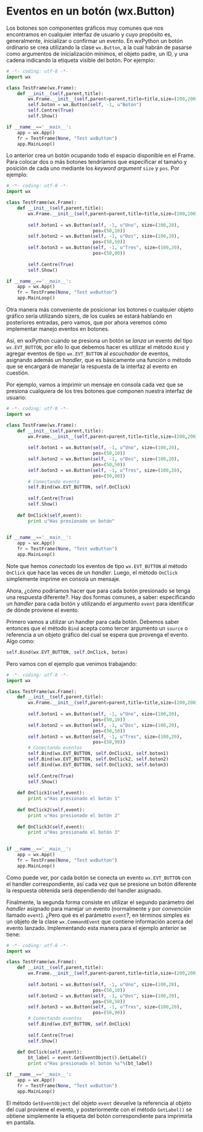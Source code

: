 # Eventos en un botón (wx.Button)

Los botones son componentes gráficos muy comunes que nos encontramos en cualquier interfaz de usuario y cuyo propósito 
es, generalmente, inicializar o confirmar un evento. En wxPython un botón ordinario se crea utilizando la clase 
`wx.Button`, a la cual habrán de pasarse como argumentos de inicialización mínimos, el objeto padre, un ID, y una cadena 
indicando la etiqueta visible del botón. Por ejemplo:

```python
# -*- coding: utf-8 -*-
import wx

class TestFrame(wx.Frame):
	def __init__(self,parent,title):
		wx.Frame.__init__(self,parent=parent,title=title,size=(200,200))
		self.boton = wx.Button(self, -1, u"Botón")
		self.Centre(True)
		self.Show()

if __name__=='__main__':
	app = wx.App()
	fr = TestFrame(None, "Test wxButton")
	app.MainLoop()
```

[](img/img_01.png)

Lo anterior crea un botón ocupando todo el espacio disponible en el Frame. Para colocar dos o más botones tendríamos que 
especificar el tamaño y posición de cada uno mediante los *keyword argument* `size` y `pos`. Por ejemplo:

```python
# -*- coding: utf-8 -*-
import wx

class TestFrame(wx.Frame):
	def __init__(self,parent,title):
		wx.Frame.__init__(self,parent=parent,title=title,size=(200,200))
		
		self.boton1 = wx.Button(self, -1, u"Uno", size=(100,20),
								pos=(50,10))
		self.boton2 = wx.Button(self, -1, u"Dos", size=(100,20),
								pos=(50,50))
		self.boton3 = wx.Button(self, -1, u"Tres", size=(100,20),
								pos=(50,90))
		
		self.Centre(True)
		self.Show()

if __name__=='__main__':
	app = wx.App()
	fr = TestFrame(None, "Test wxButton")
	app.MainLoop()
```

[](img/img_02.png)

Otra manera más conveniente de posicionar los botones o cualquier objeto gráfico sería utilizando sizers, de los 
cuales se estará hablando en posteriores entradas, pero vamos, que por ahora veremos cómo implementar manejo eventos 
en botones.

Así, en wxPython cuando se presiona un botón se *lanza* un evento del tipo `wx.EVT_BUTTON`, por ello lo que debemos 
hacer es utilizar el método `Bind` y agregar eventos de tipo `wx.EVT_BUTTON` al *escuchador* de eventos, asignando 
además un *handler*, que es básicamente una función o método que se encargará de manejar la respuesta de la interfaz 
al evento en cuestión.

Por ejemplo, vamos a imprimir un mensaje en consola cada vez que se presiona cualquiera de los tres botones que 
componen nuestra interfaz de usuario:

```python
# -*- coding: utf-8 -*-
import wx

class TestFrame(wx.Frame):
	def __init__(self,parent,title):
		wx.Frame.__init__(self,parent=parent,title=title,size=(200,200))
		
		self.boton1 = wx.Button(self, -1, u"Uno", size=(100,20),
								pos=(50,10))
		self.boton2 = wx.Button(self, -1, u"Dos", size=(100,20),
								pos=(50,50))
		self.boton3 = wx.Button(self, -1, u"Tres", size=(100,20),
								pos=(50,90))
		# Conectando evento
		self.Bind(wx.EVT_BUTTON, self.OnClick)
		
		self.Centre(True)
		self.Show()
		
	def OnClick(self,event):
		print u"Has presionado un botón"
		

if __name__=='__main__':
	app = wx.App()
	fr = TestFrame(None, "Test wxButton")
	app.MainLoop()
```

Note que hemos *conectado* los eventos de tipo `wx.EVT_BUTTON` al método `OnClick` que hace las veces de un *handler*. Luego, 
el método `OnClick` simplemente imprime en consola un mensaje.

Ahora, ¿cómo podríamos hacer que para cada botón presionado se tenga una respuesta diferente?. Hay dos formas comunes, a 
saber: especificando un *handler* para cada botón y utilizando el argumento `event` para identificar de dónde proviene 
el evento.

Primero vamos a utilizar un handler para cada botón. Debemos saber entonces que el método `Bind` acepta como tercer argumento 
un `source` o referencia a un objeto gráfico del cual se espera que provenga el evento. Algo como:

```python
self.Bind(wx.EVT_BUTTON, self.OnClick, boton)
```

Pero vamos con el ejemplo que venimos trabajando:

```python
# -*- coding: utf-8 -*-
import wx

class TestFrame(wx.Frame):
	def __init__(self,parent,title):
		wx.Frame.__init__(self,parent=parent,title=title,size=(200,200))
		
		self.boton1 = wx.Button(self, -1, u"Uno", size=(100,20),
								pos=(50,10))
		self.boton2 = wx.Button(self, -1, u"Dos", size=(100,20),
								pos=(50,50))
		self.boton3 = wx.Button(self, -1, u"Tres", size=(100,20),
								pos=(50,90))
		# Conectando eventos
		self.Bind(wx.EVT_BUTTON, self.OnClick1, self.boton1)
		self.Bind(wx.EVT_BUTTON, self.OnClick2, self.boton2)
		self.Bind(wx.EVT_BUTTON, self.OnClick3, self.boton3)
		
		self.Centre(True)
		self.Show()
		
	def OnClick1(self,event):
		print u"Has presionado el botón 1"
		
	def OnClick2(self,event):
		print u"Has presionado el botón 2"
		
	def OnClick3(self,event):
		print u"Has presionado el botón 3"
		

if __name__=='__main__':
	app = wx.App()
	fr = TestFrame(None, "Test wxButton")
	app.MainLoop()
```

Como puede ver, por cada botón se conecta un evento `wx.EVT_BUTTON` con el handler correspondiente, así cada vez que se presione 
un botón diferente la respuesta obtenida será dependiendo del handler asignado.

Finalmente, la segunda forma consiste en utilizar el segundo parámetro del *handler* asignado para manejar un evento (normalmente y 
por *convención* llamado `event`). ¿Pero qué es el parámetro `event`?, en términos simples es un objeto de la clase 
`wx.CommandEvent` que contiene información acerca del evento lanzado. Implementando esta manera para el ejemplo anterior se tiene:

```python
# -*- coding: utf-8 -*-
import wx

class TestFrame(wx.Frame):
	def __init__(self,parent,title):
		wx.Frame.__init__(self,parent=parent,title=title,size=(200,200))
		
		self.boton1 = wx.Button(self, -1, u"Uno", size=(100,20),
								pos=(50,10))
		self.boton2 = wx.Button(self, -1, u"Dos", size=(100,20),
								pos=(50,50))
		self.boton3 = wx.Button(self, -1, u"Tres", size=(100,20),
								pos=(50,90))
		# Conectando eventos
		self.Bind(wx.EVT_BUTTON, self.OnClick)
		
		self.Centre(True)
		self.Show()
		
	def OnClick(self,event):
		bt_label = event.GetEventObject().GetLabel()
		print u"Has presionado el botón %s"%(bt_label)

if __name__=='__main__':
	app = wx.App()
	fr = TestFrame(None, "Test wxButton")
	app.MainLoop()
```

El método `GetEventObject` del objeto `event` devuelve la referencia al objeto del cual proviene el evento, y 
posteriormente con el método `GetLabel()` se obtiene simplemente la etiqueta del botón correspondiente para 
imprimirla en pantalla.